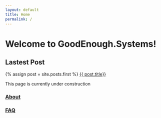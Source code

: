 ```yaml
---
layout: default
title: Home
permalink: /
---
```

<h1> Welcome to GoodEnough.Systems! </h1>


<h2> Lastest Post </h2>

{% assign post = site.posts.first %}
<a href="{{ post.url }}"> {{ post.title}}
</a>




This page is currently under construction

### [About](/about/)

### [FAQ](/faq/)